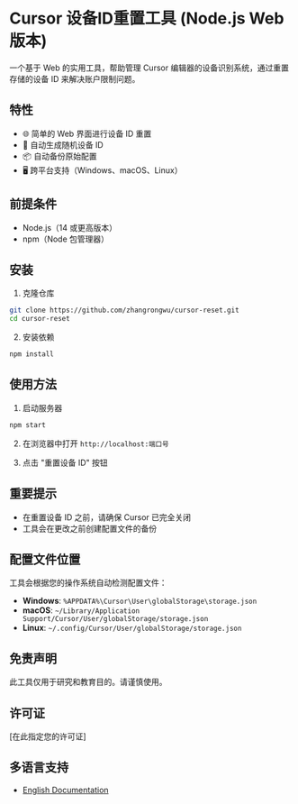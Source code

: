 # Cursor 设备ID重置工具 (Node.js Web 版本)

一个基于 Web 的实用工具，帮助管理 Cursor 编辑器的设备识别系统，通过重置存储的设备 ID 来解决账户限制问题。

## 特性

- 🌐 简单的 Web 界面进行设备 ID 重置
- 🔄 自动生成随机设备 ID
- 📦 自动备份原始配置
- 🖥️ 跨平台支持（Windows、macOS、Linux）

## 前提条件

- Node.js（14 或更高版本）
- npm（Node 包管理器）

## 安装

1. 克隆仓库
```bash
git clone https://github.com/zhangrongwu/cursor-reset.git
cd cursor-reset
```

2. 安装依赖
```bash
npm install
```

## 使用方法

1. 启动服务器
```bash
npm start
```

2. 在浏览器中打开 `http://localhost:端口号`

3. 点击 "重置设备 ID" 按钮

## 重要提示

- 在重置设备 ID 之前，请确保 Cursor 已完全关闭
- 工具会在更改之前创建配置文件的备份

## 配置文件位置

工具会根据您的操作系统自动检测配置文件：

- **Windows**: `%APPDATA%\Cursor\User\globalStorage\storage.json`
- **macOS**: `~/Library/Application Support/Cursor/User/globalStorage/storage.json`
- **Linux**: `~/.config/Cursor/User/globalStorage/storage.json`

## 免责声明

此工具仅用于研究和教育目的。请谨慎使用。

## 许可证

[在此指定您的许可证]

## 多语言支持

- [English Documentation](README.md)
